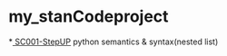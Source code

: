 # my_stanCodeproject
*[<ins> SC001-StepUP</ins>](StepUp.py)
python semantics & syntax\(nested list)
